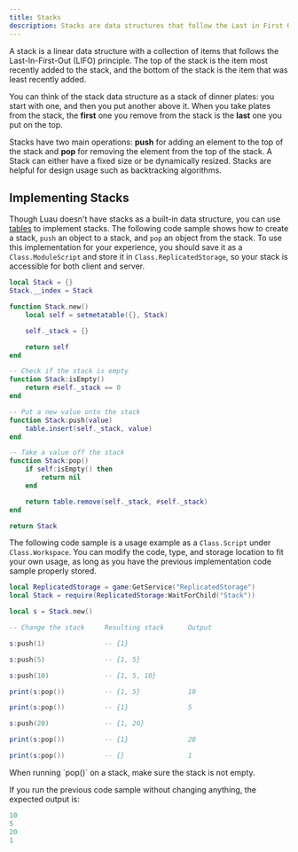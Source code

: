 ```yaml
---
title: Stacks
description: Stacks are data structures that follow the Last in First Out (LIFO) principle.
---
```


A stack is a linear data structure with a collection of items that follows the Last-In-First-Out (LIFO) principle. The top of the stack is the item most recently added to the stack, and the bottom of the stack is the item that was least recently added.

You can think of the stack data structure as a stack of dinner plates: you start with one, and then you put another above it. When you take plates from the stack, the **first** one you remove from the stack is the **last** one you put on the top.

Stacks have two main operations: **push** for adding an element to the top of the stack and **pop** for removing the element from the top of the stack. A Stack can either have a fixed size or be dynamically resized. Stacks are helpful for design usage such as backtracking algorithms.

## Implementing Stacks

Though Luau doesn't have stacks as a built-in data structure, you can use [tables](../luau/tables.md) to implement stacks. The following code sample shows how to create a stack, `push` an object to a stack, and `pop` an object from the stack. To use this implementation for your experience, you should save it as a `Class.ModuleScript` and store it in `Class.ReplicatedStorage`, so your stack is accessible for both client and server.

```lua Implement a Stack Using Table
local Stack = {}
Stack.__index = Stack

function Stack.new()
	local self = setmetatable({}, Stack)

	self._stack = {}

	return self
end

-- Check if the stack is empty
function Stack:isEmpty()
	return #self._stack == 0
end

-- Put a new value onto the stack
function Stack:push(value)
	table.insert(self._stack, value)
end

-- Take a value off the stack
function Stack:pop()
	if self:isEmpty() then
		return nil
	end

	return table.remove(self._stack, #self._stack)
end

return Stack
```

The following code sample is a usage example as a `Class.Script` under `Class.Workspace`. You can modify the code, type, and storage location to fit your own usage, as long as you have the previous implementation code sample properly stored.

```lua title='Stack Usage Example'
local ReplicatedStorage = game:GetService("ReplicatedStorage")
local Stack = require(ReplicatedStorage:WaitForChild("Stack"))

local s = Stack.new()

-- Change the stack 	Resulting stack		 Output

s:push(1)      			-- {1}

s:push(5)      			-- {1, 5}

s:push(10)     			-- {1, 5, 10}

print(s:pop()) 			-- {1, 5}            10

print(s:pop()) 			-- {1}               5

s:push(20)     			-- {1, 20}

print(s:pop()) 			-- {1}               20

print(s:pop()) 			-- {}                1
```

<Alert severity="warning">
When running `pop()` on a stack, make sure the stack is not empty.
</Alert>

If you run the previous code sample without changing anything, the expected output is:

```lua title='Example Output'
10
5
20
1
```
